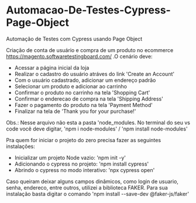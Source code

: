 # Automacao-De-Testes-Cypress-Page-Object
Automação de Testes com Cypress usando Page Object

Criação de conta de usuário e compra de um produto no ecommerce https://magento.softwaretestingboard.com/
 .O cenário deve:
  - Acessar a página inicial da loja
  - Realizar o cadastro do usuário atráves do link 'Create an Account'
  - Com o usuário cadastrado, adicionar um endereço padrão
  - Selecionar um produto e adicionar ao carrinho
  - Confirmar o produto no carrinho na tela 'Shopping Cart'
  - Confirmar o enderecao de compra na tela 'Shipping Address'
  - Fazer o pagamento do produto na tela 'Payment Method'
  - Finalizar na tela de 'Thank you for your purchase!'
  
  Obs.: Nesse arquivo não esta a pasta 'node_modules.
  No terminal do seu vs code você deve digitar, 'npm i node-modules' / 'npm install node-modules'
  
  
  Pra quem for iniciar o projeto do zero precisa fazer as seguintes instalações:  
   - Inicializar um projeto Node vazio: 'npm init -y'
   - Adicionando o cypress no projeto: 'npm install cypress'
   - Abrindo o cypress no modo interativo: 'npx cypress open'
   
   Caso queiram deixar alguns campos dinâmicos, como login de usuario, senha, endereco, entre outros,
   utilizei a biblioteca FAKER. Para sua instalação basta digitar o comando 'npm install --save-dev @faker-js/faker'
